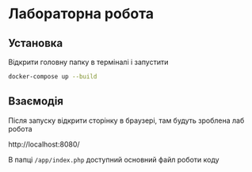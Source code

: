 # Лабораторна робота

## Установка

Відкрити головну папку в терміналі і запустити

```bash
docker-compose up --build
```
## Взаємодія
Після запуску відкрити сторінку в браузері, там будуть зроблена лаб робота

http://localhost:8080/

В папці `/app/index.php` доступний основний файл роботи коду

